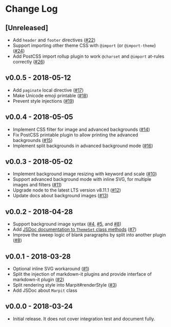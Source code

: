 # Change Log

## [Unreleased]

* Add `header` and `footer` directives ([#22](https://github.com/marp-team/marpit/pull/22))
* Support importing other theme CSS with `@import` (or `@import-theme`) ([#24](https://github.com/marp-team/marpit/pull/24))
* Add PostCSS import rollup plugin to work `@charset` and `@import` at-rules correctly ([#26](https://github.com/marp-team/marpit/pull/26))

## v0.0.5 - 2018-05-12

* Add `paginate` local directive ([#17](https://github.com/marp-team/marpit/pull/17))
* Make Unicode emoji printable ([#18](https://github.com/marp-team/marpit/pull/18))
* Prevent style injections ([#19](https://github.com/marp-team/marpit/pull/19))

## v0.0.4 - 2018-05-05

* Implement CSS filter for image and advanced backgrounds ([#14](https://github.com/marp-team/marpit/pull/14))
* Fix PostCSS printable plugin to allow printing the advanced backgrounds ([#15](https://github.com/marp-team/marpit/pull/15))
* Implement split backgrounds in advanced background mode ([#16](https://github.com/marp-team/marpit/pull/16))

## v0.0.3 - 2018-05-02

* Implement background image resizing with keyword and scale ([#10](https://github.com/marp-team/marpit/pull/10))
* Support advanced background mode with inline SVG, for multiple images and filters ([#11](https://github.com/marp-team/marpit/pull/11))
* Upgrade node to the latest LTS version v8.11.1 ([#12](https://github.com/marp-team/marpit/pull/12))
* Update docs about background images ([#13](https://github.com/marp-team/marpit/pull/13))

## v0.0.2 - 2018-04-28

* Support background image syntax ([#4](https://github.com/marp-team/marpit/pull/4), [#5](https://github.com/marp-team/marpit/pull/5), and [#8](https://github.com/marp-team/marpit/pull/8))
* Add [JSDoc documentation to `ThemeSet` class methods](https://marpit.netlify.com/themeset) ([#7](https://github.com/marp-team/marpit/pull/7))
* Improve the sweep logic of blank paragraphs by split into another plugin ([#8](https://github.com/marp-team/marpit/pull/8))

## v0.0.1 - 2018-03-28

* Optional inline SVG workaround ([#1](https://github.com/marp-team/marpit/pull/1))
* Split the injection of markdown-it plugins and provide interface of markdown-it plugin ([#2](https://github.com/marp-team/marpit/pull/2))
* Split rendering style into Marpit#renderStyle ([#3](https://github.com/marp-team/marpit/pull/3))
* Add JSDoc about `Marpit` class

## v0.0.0 - 2018-03-24

* Initial release. It does not cover integration test and document fully.

